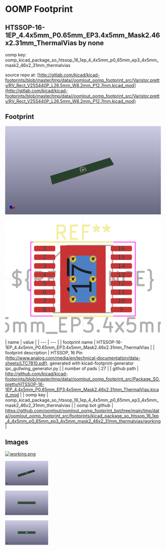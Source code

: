# OOMP Footprint  
## HTSSOP-16-1EP_4.4x5mm_P0.65mm_EP3.4x5mm_Mask2.46x2.31mm_ThermalVias  by none  
  
oomp key: oomp_kicad_package_so_htssop_16_1ep_4_4x5mm_p0_65mm_ep3_4x5mm_mask2_46x2_31mm_thermalvias  
  
source repo at: [http://gitlab.com/kicad/kicad-footprints/blob/master/tmp/data//oomlout_oomp_footprint_src/Varistor.pretty/RV_Rect_V25S440P_L26.5mm_W8.2mm_P12.7mm.kicad_mod](http://gitlab.com/kicad/kicad-footprints/blob/master/tmp/data//oomlout_oomp_footprint_src/Varistor.pretty/RV_Rect_V25S440P_L26.5mm_W8.2mm_P12.7mm.kicad_mod)  
## Footprint  
  
[![working_kicad_pcb_3d.png](working_kicad_pcb_3d_600.png)](working_kicad_pcb_3d.png)  
  
[![working.png](working_600.png)](working.png)  
| name | value | 
| --- | --- | 
| footprint name | HTSSOP-16-1EP_4.4x5mm_P0.65mm_EP3.4x5mm_Mask2.46x2.31mm_ThermalVias | 
| footprint description | HTSSOP, 16 Pin (http://www.analog.com/media/en/technical-documentation/data-sheets/LTC7810.pdf), generated with kicad-footprint-generator ipc_gullwing_generator.py | 
| number of pads | 27 | 
| github path | http://github.com/kicad/kicad-footprints/blob/master/tmp/data//oomlout_oomp_footprint_src/Package_SO.pretty/HTSSOP-16-1EP_4.4x5mm_P0.65mm_EP3.4x5mm_Mask2.46x2.31mm_ThermalVias.kicad_mod | 
| oomp key | oomp_kicad_package_so_htssop_16_1ep_4_4x5mm_p0_65mm_ep3_4x5mm_mask2_46x2_31mm_thermalvias | 
| oomp bot github | https://github.com/oomlout/oomlout_oomp_footprint_bot/tree/main/tmp/data//oomlout_oomp_footprint_src/footprints/kicad_package_so_htssop_16_1ep_4_4x5mm_p0_65mm_ep3_4x5mm_mask2_46x2_31mm_thermalvias/working | 
## Images  
  
[![working.png](working_140.png)](working.png)  
  
[![working_kicad_pcb_3d.png](working_kicad_pcb_3d_140.png)](working_kicad_pcb_3d.png)  
  
[![working_kicad_pcb_3d_back.png](working_kicad_pcb_3d_back_140.png)](working_kicad_pcb_3d_back.png)  
  
[![working_kicad_pcb_3d_front.png](working_kicad_pcb_3d_front_140.png)](working_kicad_pcb_3d_front.png)  
